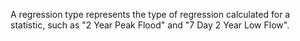 A regression type represents the type of regression calculated for a statistic, such as "2 Year Peak Flood" and "7 Day 2 Year Low Flow".